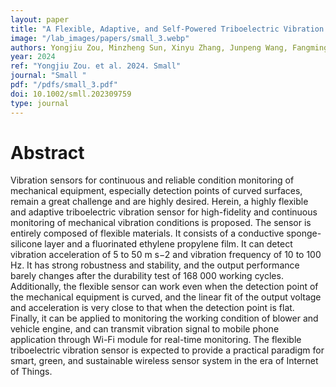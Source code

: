 ```yaml
---
layout: paper
title: "A Flexible, Adaptive, and Self-Powered Triboelectric Vibration Sensor with Conductive Sponge-Silicone for Machinery Condition Monitoring"
image: "/lab_images/papers/small_3.webp"
authors: Yongjiu Zou, Minzheng Sun, Xinyu Zhang, Junpeng Wang, Fangming Li, Fangyang Dong, Zhenhang Zhao, Taili Du, Yulong Ji, Peiting Sun, Minyi Xu
year: 2024
ref: "Yongjiu Zou. et al. 2024. Small"
journal: "Small "
pdf: "/pdfs/small_3.pdf"
doi: 10.1002/smll.202309759
type: journal
---
```


# Abstract

Vibration sensors for continuous and reliable condition monitoring of mechanical equipment, especially detection points of curved surfaces, remain a great challenge and are highly desired. Herein, a highly flexible and adaptive triboelectric vibration sensor for high-fidelity and continuous monitoring of mechanical vibration conditions is proposed. The sensor is entirely composed of flexible materials. It consists of a conductive sponge-silicone layer and a fluorinated ethylene propylene film. It can detect vibration acceleration of 5 to 50 m s−2 and vibration frequency of 10 to 100 Hz. It has strong robustness and stability, and the output performance barely changes after the durability test of 168 000 working cycles. Additionally, the flexible sensor can work even when the detection point of the mechanical equipment is curved, and the linear fit of the output voltage and acceleration is very close to that when the detection point is flat. Finally, it can be applied to monitoring the working condition of blower and vehicle engine, and can transmit vibration signal to mobile phone application through Wi-Fi module for real-time monitoring. The flexible triboelectric vibration sensor is expected to provide a practical paradigm for smart, green, and sustainable wireless sensor system in the era of Internet of Things.





